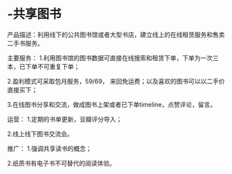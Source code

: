 
# -共享图书

产品描述：利用线下的公共图书馆或者大型书店，建立线上的在线租赁服务和售卖二手书服务。

主要服务：
1.利用图书馆的图书数据可直接在线搜索和租赁下单，下单为一次三本，已下单不可重复下单；

2.盈利模式可采取包月服务，59/69， 来回免运费；以及喜欢的图书可以以二手价直接买下；

3.在线图书分享和交流，做成图书上架或者已下单timeline，点赞评论，留言。


运营：
1.定期的书单更新，豆瓣评分导入；

2.线上线下图书交流会。

推广：
1.强调共享读书的概念；

2.纸质书有电子书不可替代的阅读体验。


